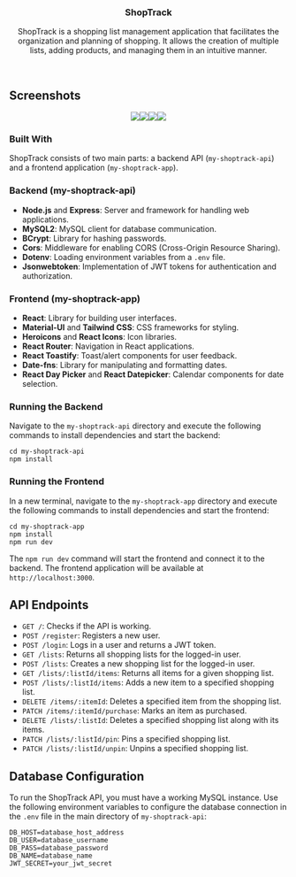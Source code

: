 <div align="center">
  <h3 align="center">ShopTrack</h3>

  <p align="center">
   ShopTrack is a shopping list management application that facilitates the organization and planning of shopping. It allows the creation of multiple lists, adding products, and managing them in an intuitive manner.
</div>

</br>

<h2>Screenshots</h2>

<p align="center"><img src="https://i.imgur.com/ey5iBM8.png" /><img src="https://i.imgur.com/QU07I19.png" /><img src="https://i.imgur.com/Nt6mxw0.png" /><img src="https://i.imgur.com/uVYOYM2.png" /></p>

### Built With

ShopTrack consists of two main parts: a backend API (`my-shoptrack-api`) and a frontend application (`my-shoptrack-app`).

### Backend (my-shoptrack-api)

- **Node.js** and **Express**: Server and framework for handling web applications.
- **MySQL2**: MySQL client for database communication.
- **BCrypt**: Library for hashing passwords.
- **Cors**: Middleware for enabling CORS (Cross-Origin Resource Sharing).
- **Dotenv**: Loading environment variables from a `.env` file.
- **Jsonwebtoken**: Implementation of JWT tokens for authentication and authorization.

### Frontend (my-shoptrack-app)

- **React**: Library for building user interfaces.
- **Material-UI** and **Tailwind CSS**: CSS frameworks for styling.
- **Heroicons** and **React Icons**: Icon libraries.
- **React Router**: Navigation in React applications.
- **React Toastify**: Toast/alert components for user feedback.
- **Date-fns**: Library for manipulating and formatting dates.
- **React Day Picker** and **React Datepicker**: Calendar components for date selection.

### Running the Backend

   Navigate to the `my-shoptrack-api` directory and execute the following commands to install dependencies and start the backend:

    cd my-shoptrack-api
    npm install
    
### Running the Frontend

   In a new terminal, navigate to the `my-shoptrack-app` directory and execute the following commands to install dependencies and start the frontend:

    cd my-shoptrack-app
    npm install
    npm run dev

   The `npm run dev` command will start the frontend and connect it to the backend. The frontend application will be available at `http://localhost:3000`.

## API Endpoints

- `GET /`: Checks if the API is working.
- `POST /register`: Registers a new user.
- `POST /login`: Logs in a user and returns a JWT token.
- `GET /lists`: Returns all shopping lists for the logged-in user.
- `POST /lists`: Creates a new shopping list for the logged-in user.
- `GET /lists/:listId/items`: Returns all items for a given shopping list.
- `POST /lists/:listId/items`: Adds a new item to a specified shopping list.
- `DELETE /items/:itemId`: Deletes a specified item from the shopping list.
- `PATCH /items/:itemId/purchase`: Marks an item as purchased.
- `DELETE /lists/:listId`: Deletes a specified shopping list along with its items.
- `PATCH /lists/:listId/pin`: Pins a specified shopping list.
- `PATCH /lists/:listId/unpin`: Unpins a specified shopping list.

## Database Configuration

To run the ShopTrack API, you must have a working MySQL instance. Use the following environment variables to configure the database connection in the `.env` file in the main directory of `my-shoptrack-api`:

```plaintext
DB_HOST=database_host_address
DB_USER=database_username
DB_PASS=database_password
DB_NAME=database_name
JWT_SECRET=your_jwt_secret

